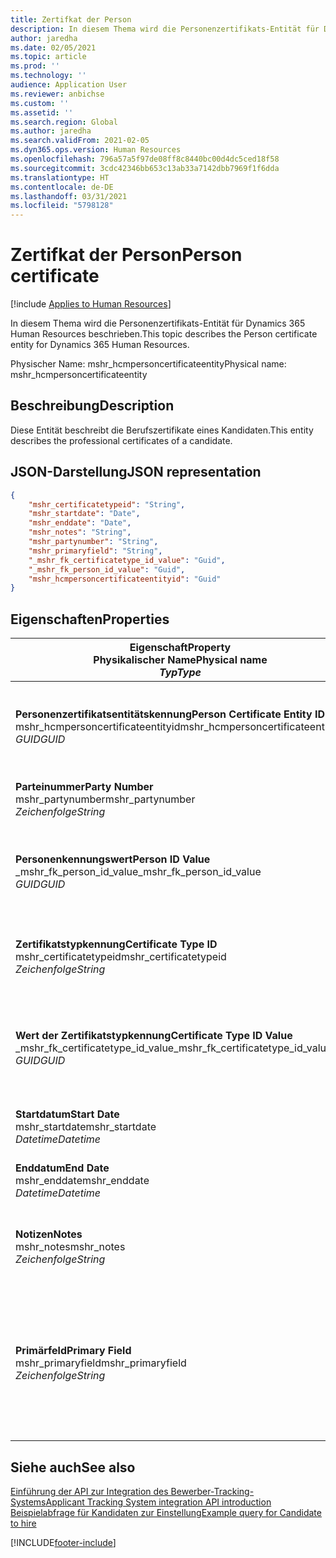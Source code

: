 ```yaml
---
title: Zertifkat der Person
description: In diesem Thema wird die Personenzertifikats-Entität für Dynamics 365 Human Resources beschrieben.
author: jaredha
ms.date: 02/05/2021
ms.topic: article
ms.prod: ''
ms.technology: ''
audience: Application User
ms.reviewer: anbichse
ms.custom: ''
ms.assetid: ''
ms.search.region: Global
ms.author: jaredha
ms.search.validFrom: 2021-02-05
ms.dyn365.ops.version: Human Resources
ms.openlocfilehash: 796a57a5f97de08ff8c8440bc00d4dc5ced18f58
ms.sourcegitcommit: 3cdc42346bb653c13ab33a7142dbb7969f1f6dda
ms.translationtype: HT
ms.contentlocale: de-DE
ms.lasthandoff: 03/31/2021
ms.locfileid: "5798128"
---
```

# <a name="person-certificate"></a><span data-ttu-id="70b57-103">Zertifkat der Person</span><span class="sxs-lookup"><span data-stu-id="70b57-103">Person certificate</span></span>

[!include [Applies to Human Resources](../includes/applies-to-hr.md)]

<span data-ttu-id="70b57-104">In diesem Thema wird die Personenzertifikats-Entität für Dynamics 365 Human Resources beschrieben.</span><span class="sxs-lookup"><span data-stu-id="70b57-104">This topic describes the Person certificate entity for Dynamics 365 Human Resources.</span></span>

<span data-ttu-id="70b57-105">Physischer Name: mshr_hcmpersoncertificateentity</span><span class="sxs-lookup"><span data-stu-id="70b57-105">Physical name: mshr_hcmpersoncertificateentity</span></span>

## <a name="description"></a><span data-ttu-id="70b57-106">Beschreibung</span><span class="sxs-lookup"><span data-stu-id="70b57-106">Description</span></span>

<span data-ttu-id="70b57-107">Diese Entität beschreibt die Berufszertifikate eines Kandidaten.</span><span class="sxs-lookup"><span data-stu-id="70b57-107">This entity describes the professional certificates of a candidate.</span></span>

## <a name="json-representation"></a><span data-ttu-id="70b57-108">JSON-Darstellung</span><span class="sxs-lookup"><span data-stu-id="70b57-108">JSON representation</span></span>

```json
{
    "mshr_certificatetypeid": "String",
    "mshr_startdate": "Date",
    "mshr_enddate": "Date",
    "mshr_notes": "String",
    "mshr_partynumber": "String",
    "mshr_primaryfield": "String",
    "_mshr_fk_certificatetype_id_value": "Guid",
    "_mshr_fk_person_id_value": "Guid",
    "mshr_hcmpersoncertificateentityid": "Guid"
}
```

## <a name="properties"></a><span data-ttu-id="70b57-109">Eigenschaften</span><span class="sxs-lookup"><span data-stu-id="70b57-109">Properties</span></span>

| <span data-ttu-id="70b57-110">Eigenschaft</span><span class="sxs-lookup"><span data-stu-id="70b57-110">Property</span></span><br><span data-ttu-id="70b57-111">**Physikalischer Name**</span><span class="sxs-lookup"><span data-stu-id="70b57-111">**Physical name**</span></span><br><span data-ttu-id="70b57-112">**_Typ_**</span><span class="sxs-lookup"><span data-stu-id="70b57-112">**_Type_**</span></span> | <span data-ttu-id="70b57-113">Verwenden</span><span class="sxs-lookup"><span data-stu-id="70b57-113">Use</span></span> | <span data-ttu-id="70b57-114">Beschreibung</span><span class="sxs-lookup"><span data-stu-id="70b57-114">Description</span></span> |
| --- | --- | --- |
| <span data-ttu-id="70b57-115">**Personenzertifikatsentitätskennung**</span><span class="sxs-lookup"><span data-stu-id="70b57-115">**Person Certificate Entity ID**</span></span><br><span data-ttu-id="70b57-116">mshr_hcmpersoncertificateentityid</span><span class="sxs-lookup"><span data-stu-id="70b57-116">mshr_hcmpersoncertificateentityid</span></span><br><span data-ttu-id="70b57-117">*GUID*</span><span class="sxs-lookup"><span data-stu-id="70b57-117">*GUID*</span></span> | <span data-ttu-id="70b57-118">Schreibgeschützt</span><span class="sxs-lookup"><span data-stu-id="70b57-118">Read-only</span></span><br><span data-ttu-id="70b57-119">Erforderlich</span><span class="sxs-lookup"><span data-stu-id="70b57-119">Required</span></span> | <span data-ttu-id="70b57-120">Vom System generierter eindeutiger Bezeichner für den Entitätsdatensatz des Personenzertifikats.</span><span class="sxs-lookup"><span data-stu-id="70b57-120">System-generated unique identifier for the person certificate entity record.</span></span> |
| <span data-ttu-id="70b57-121">**Parteinummer**</span><span class="sxs-lookup"><span data-stu-id="70b57-121">**Party Number**</span></span><br><span data-ttu-id="70b57-122">mshr_partynumber</span><span class="sxs-lookup"><span data-stu-id="70b57-122">mshr_partynumber</span></span><br><span data-ttu-id="70b57-123">*Zeichenfolge*</span><span class="sxs-lookup"><span data-stu-id="70b57-123">*String*</span></span> | <span data-ttu-id="70b57-124">Lesen/Schreiben</span><span class="sxs-lookup"><span data-stu-id="70b57-124">Read/write</span></span><br><span data-ttu-id="70b57-125">Erforderlich</span><span class="sxs-lookup"><span data-stu-id="70b57-125">Required</span></span> | <span data-ttu-id="70b57-126">Die Partei-(Personen-)Kennung des Kandidaten.</span><span class="sxs-lookup"><span data-stu-id="70b57-126">The party (person) ID of the candidate.</span></span> |
| <span data-ttu-id="70b57-127">**Personenkennungswert**</span><span class="sxs-lookup"><span data-stu-id="70b57-127">**Person ID Value**</span></span><br><span data-ttu-id="70b57-128">_mshr_fk_person_id_value</span><span class="sxs-lookup"><span data-stu-id="70b57-128">_mshr_fk_person_id_value</span></span><br><span data-ttu-id="70b57-129">*GUID*</span><span class="sxs-lookup"><span data-stu-id="70b57-129">*GUID*</span></span> | <span data-ttu-id="70b57-130">Schreibgeschützt</span><span class="sxs-lookup"><span data-stu-id="70b57-130">Read-only</span></span><br><span data-ttu-id="70b57-131">Erforderlich</span><span class="sxs-lookup"><span data-stu-id="70b57-131">Required</span></span><br><span data-ttu-id="70b57-132">Fremdschlüssel: mshr_dirpersonentityid von mshr_dirpersonentity</span><span class="sxs-lookup"><span data-stu-id="70b57-132">Foreign key: mshr_dirpersonentityid of mshr_dirpersonentity</span></span> | <span data-ttu-id="70b57-133">Der vom System generierte Bezeichner des Entitätsdatensatzes der Partei (Person).</span><span class="sxs-lookup"><span data-stu-id="70b57-133">The system-generated identifier of the party (person) entity record.</span></span> |
| <span data-ttu-id="70b57-134">**Zertifikatstypkennung**</span><span class="sxs-lookup"><span data-stu-id="70b57-134">**Certificate Type ID**</span></span><br><span data-ttu-id="70b57-135">mshr_certificatetypeid</span><span class="sxs-lookup"><span data-stu-id="70b57-135">mshr_certificatetypeid</span></span><br><span data-ttu-id="70b57-136">*Zeichenfolge*</span><span class="sxs-lookup"><span data-stu-id="70b57-136">*String*</span></span> | <span data-ttu-id="70b57-137">Lesen/Schreiben</span><span class="sxs-lookup"><span data-stu-id="70b57-137">Read/write</span></span><br><span data-ttu-id="70b57-138">Erforderlich</span><span class="sxs-lookup"><span data-stu-id="70b57-138">Required</span></span> |  <span data-ttu-id="70b57-139">Der Bezeichner des Zertifikatstyps, der in Human Resources definiert ist.</span><span class="sxs-lookup"><span data-stu-id="70b57-139">The identifier of the certificate type defined in Human Resources.</span></span> |
| <span data-ttu-id="70b57-140">**Wert der Zertifikatstypkennung**</span><span class="sxs-lookup"><span data-stu-id="70b57-140">**Certificate Type ID Value**</span></span><br><span data-ttu-id="70b57-141">_mshr_fk_certificatetype_id_value</span><span class="sxs-lookup"><span data-stu-id="70b57-141">_mshr_fk_certificatetype_id_value</span></span><br><span data-ttu-id="70b57-142">*GUID*</span><span class="sxs-lookup"><span data-stu-id="70b57-142">*GUID*</span></span> | <span data-ttu-id="70b57-143">Schreibgeschützt</span><span class="sxs-lookup"><span data-stu-id="70b57-143">Read-only</span></span><br><span data-ttu-id="70b57-144">Erforderlich</span><span class="sxs-lookup"><span data-stu-id="70b57-144">Required</span></span><br><span data-ttu-id="70b57-145">Fremdschlüssel: mshr_hcmcertificatetypeentityid von mshr_hcmcertificatetypeentity</span><span class="sxs-lookup"><span data-stu-id="70b57-145">Foreign key: mshr_hcmcertificatetypeentityid of mshr_hcmcertificatetypeentity</span></span> | <span data-ttu-id="70b57-146">Vom System generierter eindeutiger Bezeichner des Zertifikatstyps der zugeordneten Entität.</span><span class="sxs-lookup"><span data-stu-id="70b57-146">System-generated unique identifier of the certificate type in the associated entity.</span></span> |
| <span data-ttu-id="70b57-147">**Startdatum**</span><span class="sxs-lookup"><span data-stu-id="70b57-147">**Start Date**</span></span><br><span data-ttu-id="70b57-148">mshr_startdate</span><span class="sxs-lookup"><span data-stu-id="70b57-148">mshr_startdate</span></span><br><span data-ttu-id="70b57-149">*Datetime*</span><span class="sxs-lookup"><span data-stu-id="70b57-149">*Datetime*</span></span> | <span data-ttu-id="70b57-150">Lesen/Schreiben</span><span class="sxs-lookup"><span data-stu-id="70b57-150">Read/write</span></span><br><span data-ttu-id="70b57-151">Erforderlich</span><span class="sxs-lookup"><span data-stu-id="70b57-151">Required</span></span> | <span data-ttu-id="70b57-152">Das Datum, an dem das Zertifikat ausgestellt wurde.</span><span class="sxs-lookup"><span data-stu-id="70b57-152">The date at which the certificate was issued.</span></span> |
| <span data-ttu-id="70b57-153">**Enddatum**</span><span class="sxs-lookup"><span data-stu-id="70b57-153">**End Date**</span></span><br><span data-ttu-id="70b57-154">mshr_enddate</span><span class="sxs-lookup"><span data-stu-id="70b57-154">mshr_enddate</span></span><br><span data-ttu-id="70b57-155">*Datetime*</span><span class="sxs-lookup"><span data-stu-id="70b57-155">*Datetime*</span></span> | <span data-ttu-id="70b57-156">Lesen/Schreiben</span><span class="sxs-lookup"><span data-stu-id="70b57-156">Read/write</span></span><br><span data-ttu-id="70b57-157">Optional</span><span class="sxs-lookup"><span data-stu-id="70b57-157">Optional</span></span> | <span data-ttu-id="70b57-158">Das Datum, an dem das Zertifikat abläuft.</span><span class="sxs-lookup"><span data-stu-id="70b57-158">The date at which the certificate will expire.</span></span> |
| <span data-ttu-id="70b57-159">**Notizen**</span><span class="sxs-lookup"><span data-stu-id="70b57-159">**Notes**</span></span><br><span data-ttu-id="70b57-160">mshr_notes</span><span class="sxs-lookup"><span data-stu-id="70b57-160">mshr_notes</span></span><br><span data-ttu-id="70b57-161">*Zeichenfolge*</span><span class="sxs-lookup"><span data-stu-id="70b57-161">*String*</span></span> | <span data-ttu-id="70b57-162">Lesen/Schreiben</span><span class="sxs-lookup"><span data-stu-id="70b57-162">Read/write</span></span><br><span data-ttu-id="70b57-163">Optional</span><span class="sxs-lookup"><span data-stu-id="70b57-163">Optional</span></span> | <span data-ttu-id="70b57-164">Hinweise zur Verwendung durch den Personalbeschaffer oder Personalvermittler.</span><span class="sxs-lookup"><span data-stu-id="70b57-164">Notes for use by hiring managers and recruiters.</span></span> |
| <span data-ttu-id="70b57-165">**Primärfeld**</span><span class="sxs-lookup"><span data-stu-id="70b57-165">**Primary Field**</span></span><br><span data-ttu-id="70b57-166">mshr_primaryfield</span><span class="sxs-lookup"><span data-stu-id="70b57-166">mshr_primaryfield</span></span><br><span data-ttu-id="70b57-167">*Zeichenfolge*</span><span class="sxs-lookup"><span data-stu-id="70b57-167">*String*</span></span> | <span data-ttu-id="70b57-168">Schreibgeschützt</span><span class="sxs-lookup"><span data-stu-id="70b57-168">Read-only</span></span><br><span data-ttu-id="70b57-169">Erforderlich</span><span class="sxs-lookup"><span data-stu-id="70b57-169">Required</span></span> |  <span data-ttu-id="70b57-170">Feld, das als ein weitere Bezeichner des Entitätsdatensatzes verwendet werden kann.</span><span class="sxs-lookup"><span data-stu-id="70b57-170">Field to be used as an identifier of the entity record.</span></span> <span data-ttu-id="70b57-171">Kombination aus Parteinummer, Zertifikatstypkennung und Startdatum.</span><span class="sxs-lookup"><span data-stu-id="70b57-171">Combination of party number, certificate type ID, and start date.</span></span> |

## <a name="see-also"></a><span data-ttu-id="70b57-172">Siehe auch</span><span class="sxs-lookup"><span data-stu-id="70b57-172">See also</span></span>

[<span data-ttu-id="70b57-173">Einführung der API zur Integration des Bewerber-Tracking-Systems</span><span class="sxs-lookup"><span data-stu-id="70b57-173">Applicant Tracking System integration API introduction</span></span>](hr-admin-integration-ats-api-introduction.md)<br>
[<span data-ttu-id="70b57-174">Beispielabfrage für Kandidaten zur Einstellung</span><span class="sxs-lookup"><span data-stu-id="70b57-174">Example query for Candidate to hire</span></span>](hr-admin-integration-ats-api-candidate-to-hire-example-query.md)



[!INCLUDE[footer-include](../includes/footer-banner.md)]